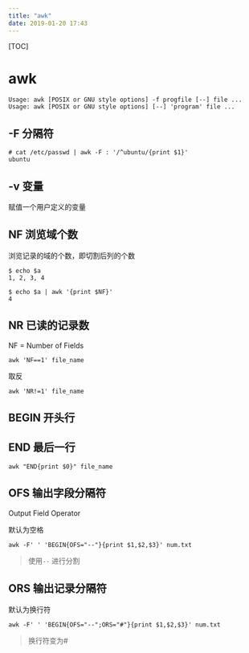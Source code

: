 ```yaml
---
title: "awk"
date: 2019-01-20 17:43
---
```



[TOC]



# awk

```
Usage: awk [POSIX or GNU style options] -f progfile [--] file ...
Usage: awk [POSIX or GNU style options] [--] 'program' file ...
```



## -F 分隔符

```
# cat /etc/passwd | awk -F : '/^ubuntu/{print $1}'
ubuntu
```



## -v 变量

赋值一个用户定义的变量



## NF 浏览域个数

浏览记录的域的个数，即切割后列的个数

```
$ echo $a
1, 2, 3, 4

$ echo $a | awk '{print $NF}'
4
```







## NR 已读的记录数

NF = Number of Fields

```
awk 'NF==1' file_name
```



取反

```
awk 'NR!=1' file_name
```



## BEGIN 开头行





## END 最后一行

```
awk "END{print $0}" file_name
```







## OFS 输出字段分隔符

Output Field Operator

默认为空格

```
awk -F' ' 'BEGIN{OFS="--"}{print $1,$2,$3}' num.txt
```

> 使用`--` 进行分割





## ORS 输出记录分隔符

默认为换行符

```
awk -F' ' 'BEGIN{OFS="--";ORS="#"}{print $1,$2,$3}' num.txt
```

> 换行符变为#



